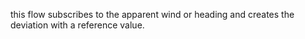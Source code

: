 this flow subscribes to the apparent wind or heading and creates the deviation with a reference value.

